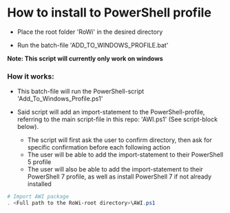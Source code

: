 
# How to install to PowerShell profile

- Place the root folder 'RoWi' in the desired directory

- Run the batch-file 'ADD_TO_WINDOWS_PROFILE.bat'

**Note: This script will currently only work on windows**

### How it works:
- This batch-file will run the PowerShell-script 'Add_To_Windows_Profile.ps1'

- Said script will add an import-statement to the PowerShell-profile, referring to the main script-file in this repo: 'AWI.ps1' (See script-block below).
  - The script will first ask the user to confirm directory, then ask for specific confirmation before each following action
  - The user will be able to add the import-statement to their PowerShell 5 profile
  - The user will also be able to add the import-statement to their PowerShell 7 profile, as well as install PowerShell 7 if not already installed

```powershell
# Import AWI package
. <Full path to the RoWi-root directory>\AWI.ps1
```